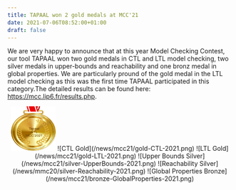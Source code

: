 ```yaml
---
title: TAPAAL won 2 gold medals at MCC'21
date: 2021-07-06T08:52:00+01:00
draft: false
---
```


We are very happy to announce that at this year Model Checking Contest, our tool TAPAAL won two gold medals in CTL and LTL model checking, 
two silver medals in upper-bounds and reachability and one bronz medal in global properties. We are particularly pround of the gold medal in the LTL model checking
as this was the first time TAPAAL participated in this category.The detailed results can be found here: 
https://mcc.lip6.fr/results.php.


<center>
  <img src="/news/mcc21/gold-CTL-2021.png" width="100" height="100">
![CTL Gold](/news/mcc21/gold-CTL-2021.png)
![LTL Gold](/news/mcc21/gold-LTL-2021.png)
![Upper Bounds Silver](/news/mcc21/silver-UpperBounds-2021.png)
![Reachability Silver](/news/mmc20/silver-Reachability-2021.png)
![Global Properties Bronze](/news/mcc21/bronze-GlobalProperties-2021.png)
</center>
